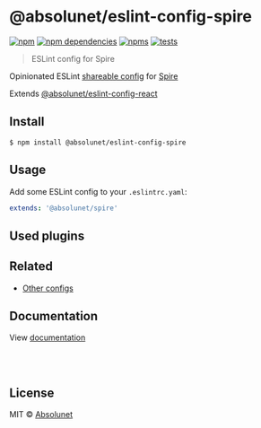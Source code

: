 # @absolunet/eslint-config-spire

[![npm](https://img.shields.io/npm/v/@absolunet/eslint-config-spire.svg)](https://www.npmjs.com/package/@absolunet/eslint-config-spire)
[![npm dependencies](https://david-dm.org/absolunet/eslint-config/status.svg?path=packages/spire)](https://david-dm.org/absolunet/eslint-config?path=packages/spire)
[![npms](https://badges.npms.io/%40absolunet%2Feslint-config-spire.svg)](https://npms.io/search?q=%40absolunet%2Feslint-config-spire)
[![tests](https://github.com/absolunet/eslint-config/workflows/tests/badge.svg?branch=master)](https://github.com/absolunet/eslint-config/actions?query=workflow%3Atests+branch%3Amaster)

> ESLint config for Spire

Opinionated ESLint [shareable config](https://eslint.org/docs/developer-guide/shareable-configs.html) for [Spire](https://www.episerver.com/products/b2b-commerce-cloud)

Extends [@absolunet/eslint-config-react](https://github.com/absolunet/eslint-config)


## Install

```
$ npm install @absolunet/eslint-config-spire
```


## Usage

Add some ESLint config to your `.eslintrc.yaml`:

```yaml
extends: '@absolunet/spire'
```


## Used plugins




## Related

- [Other configs](https://github.com/absolunet/eslint-config)


## Documentation

View [documentation](https://documentation.absolunet.com/eslint-config/spire)






<br><br>

## License
MIT © [Absolunet](https://absolunet.com)
